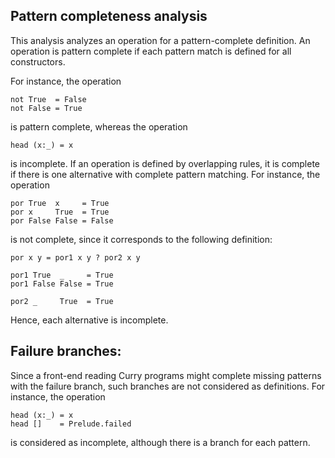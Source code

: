Pattern completeness analysis
-----------------------------

This analysis analyzes an operation for a pattern-complete definition.
An operation is pattern complete if each pattern match is
defined for all constructors.

For instance, the operation

    not True  = False
    not False = True

is pattern complete, whereas the operation

    head (x:_) = x

is incomplete. If an operation is defined by overlapping rules,
it is complete if there is one alternative with complete pattern matching.
For instance, the operation

    por True  x     = True
    por x     True  = True
    por False False = False

is not complete, since it corresponds to the following definition:

    por x y = por1 x y ? por2 x y
    
    por1 True  _     = True
    por1 False False = True
    
    por2 _     True  = True

Hence, each alternative is incomplete.


Failure branches:
-----------------

Since a front-end reading Curry programs might complete missing patterns
with the failure branch, such branches are not considered as definitions.
For instance, the operation

    head (x:_) = x
    head []    = Prelude.failed

is considered as incomplete, although there is a branch for each pattern.
